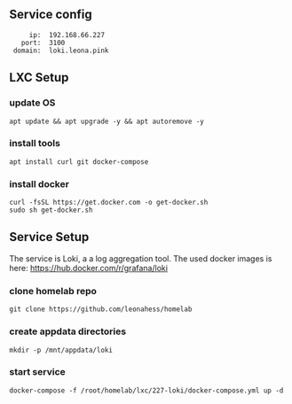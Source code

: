 ## Service config

```
     ip:  192.168.66.227
   port:  3100
 domain:  loki.leona.pink
```

## LXC Setup

### update OS

```
apt update && apt upgrade -y && apt autoremove -y
```

### install tools

```
apt install curl git docker-compose
```

### install docker

```
curl -fsSL https://get.docker.com -o get-docker.sh
sudo sh get-docker.sh
```


## Service Setup

The service is Loki, a a log aggregation tool.
The used docker images is here: https://hub.docker.com/r/grafana/loki

### clone homelab repo

```
git clone https://github.com/leonahess/homelab
```

### create appdata directories

```
mkdir -p /mnt/appdata/loki
```


### start service

```
docker-compose -f /root/homelab/lxc/227-loki/docker-compose.yml up -d
```
